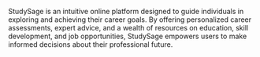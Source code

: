 StudySage is an intuitive online platform designed to guide individuals in exploring and achieving their career goals. By offering personalized career assessments, expert advice, and a wealth of resources on education, skill development, and job opportunities, StudySage empowers users to make informed decisions about their professional future.
